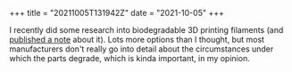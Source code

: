 +++
title = "20211005T131942Z"
date  = "2021-10-05"
+++

I recently did some research into biodegradable 3D printing filaments (and [published a note](/notes/biodegradable-filaments) about it). Lots more options than I thought, but most manufacturers don't really go into detail about the circumstances under which the parts degrade, which is kinda important, in my opinion.
